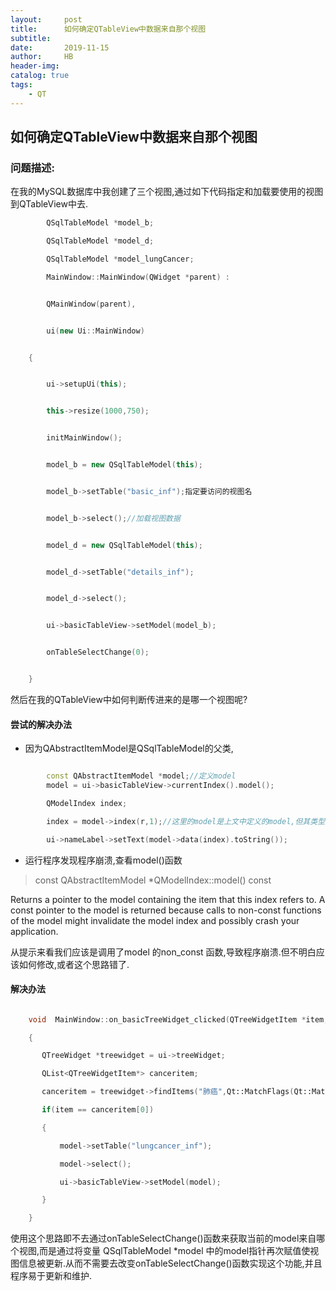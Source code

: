 ```yaml
---
layout:     post
title:      如何确定QTableView中数据来自那个视图
subtitle:   
date:       2019-11-15
author:     HB
header-img:
catalog: true
tags:
    - QT
---
```

## 如何确定QTableView中数据来自那个视图
### 问题描述:

 在我的MySQL数据库中我创建了三个视图,通过如下代码指定和加载要使用的视图到QTableView中去.
```cpp
        QSqlTableModel *model_b;

        QSqlTableModel *model_d;

        QSqlTableModel *model_lungCancer;

        MainWindow::MainWindow(QWidget *parent) :


        QMainWindow(parent),


        ui(new Ui::MainWindow)


    {


        ui->setupUi(this);


        this->resize(1000,750);


        initMainWindow();


        model_b = new QSqlTableModel(this);


        model_b->setTable("basic_inf");指定要访问的视图名


        model_b->select();//加载视图数据


        model_d = new QSqlTableModel(this);


        model_d->setTable("details_inf");


        model_d->select();


        ui->basicTableView->setModel(model_b);


        onTableSelectChange(0);


    }

```

 然后在我的QTableView中如何判断传进来的是哪一个视图呢?

#### 尝试的解决办法

  - 因为QAbstractItemModel是QSqlTableModel的父类,

```cpp

        const QAbstractItemModel *model;//定义model
        model = ui->basicTableView->currentIndex().model();

        QModelIndex index;

        index = model->index(r,1);//这里的model是上文中定义的model,但其类型为QSqlTableModel

        ui->nameLabel->setText(model->data(index).toString());

```
- 运行程序发现程序崩溃,查看model()函数

> const QAbstractItemModel *QModelIndex::model() const

  Returns a pointer to the model containing the item that this index refers to. A const pointer to the model is returned because calls to non-const functions of the model might invalidate the model index and possibly crash your application.


   从提示来看我们应该是调用了model 的non_const 函数,导致程序崩溃.但不明白应该如何修改,或者这个思路错了.


#### 解决办法

```cpp

    void  MainWindow::on_basicTreeWidget_clicked(QTreeWidgetItem *item, int column)

    {

       QTreeWidget *treewidget = ui->treeWidget;

       QList<QTreeWidgetItem*> canceritem;

       canceritem = treewidget->findItems("肺癌",Qt::MatchFlags(Qt::MatchContains|Qt::MatchRecursive),0);

       if(item == canceritem[0])

       {

           model->setTable("lungcancer_inf");

           model->select();

           ui->basicTableView->setModel(model);

       }

    }
```

   使用这个思路即不去通过onTableSelectChange()函数来获取当前的model来自哪个视图,而是通过将变量 QSqlTableModel *model 中的model指针再次赋值使视图信息被更新.从而不需要去改变onTableSelectChange()函数实现这个功能,并且程序易于更新和维护.
